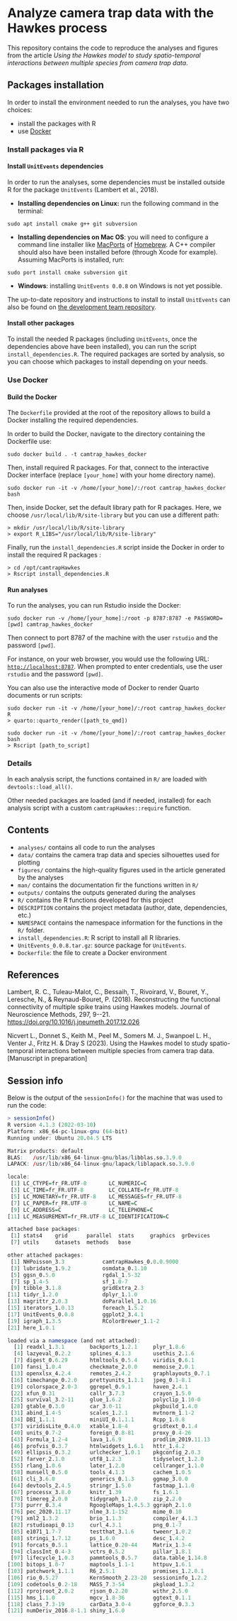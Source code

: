 # Analyze camera trap data with the Hawkes process

This repository contains the code to reproduce the analyses and figures from the article *Using the Hawkes model to study spatio-temporal interactions between multiple species from camera trap data*.

## Packages installation

In order to install the environment needed to run the analyses, you have two choices:

-   install the packages with R
-   use [Docker](https://www.docker.com/)

### Install packages via R

#### Install `UnitEvents` dependencies

In order to run the analyses, some dependencies must be installed outside R for the package `UnitEvents` (Lambert et al., 2018).

-   **Installing dependencies on Linux:** run the following command in the terminal:

```{bash}
sudo apt install cmake g++ git subversion
```

-   **Installing dependencies on Mac OS**: you will need to configure a command line installer like [MacPorts](https://www.macports.org/) of [Homebrew](https://brew.sh/). A C++ compiler should also have been installed before (through Xcode for example). Assuming MacPorts is installed, run:

```{bash}
sudo port install cmake subversion git
```

-   **Windows**: installing `UnitEvents 0.0.8` on Windows is not yet possible.

The up-to-date repository and instructions to install to install `UnitEvents` can also be found on [the development team repository](https://sourcesup.renater.fr/frs/?group_id=3267).

#### Install other packages

To install the needed R packages (including `UnitEvents`, once the dependencies above have been installed), you can run the script `install_dependencies.R`. The required packages are sorted by analysis, so you can choose which packages to install depending on your needs.

### Use Docker

#### Build the Docker

The `Dockerfile` provided at the root of the repository allows to build a Docker installing the required dependencies.

In order to build the Docker, navigate to the directory containing the Dockerfile use:

```{bash}
sudo docker build . -t camtrap_hawkes_docker
```

Then, install required R packages. For that, connect to the interactive Docker interface (replace `[your_home]` with your home directory name).

```{bash}
sudo docker run -it -v /home/[your_home]/:/root camtrap_hawkes_docker bash
```

Then, inside Docker, set the default library path for R packages. Here, we choose `/usr/local/lib/R/site-library` but you can use a different path:

```{bash}
> mkdir /usr/local/lib/R/site-library
> export R_LIBS="/usr/local/lib/R/site-library"
```

Finally, run the `install_dependencies.R` script inside the Docker in order to install the required R packages :

```{bash}
> cd /opt/camtrapHawkes
> Rscript install_dependencies.R
```

#### Run analyses

To run the analyses, you can run Rstudio inside the Docker:

```{bash}
sudo docker run -v /home/[your_home]:/root -p 8787:8787 -e PASSWORD=[pwd] camtrap_hawkes_docker
```

Then connect to port 8787 of the machine with the user `rstudio` and the password `[pwd]`.

For instance, on your web browser, you would use the following URL: [`http://localhost:8787`](http://localhost:8787). When prompted to enter credentials, use the user `rstudio` and the password `[pwd]`.

You can also use the interactive mode of Docker to render Quarto documents or run scripts:

```{bash}
sudo docker run -it -v /home/[your_home]/:/root camtrap_hawkes_docker R
> quarto::quarto_render([path_to_qmd])
```

```{bash}
sudo docker run -it -v /home/[your_home]/:/root camtrap_hawkes_docker bash
> Rscript [path_to_script]
```

### Details

In each analysis script, the functions contained in `R/` are loaded with `devtools::load_all()`.

Other needed packages are loaded (and if needed, installed) for each analysis script with a custom `camtrapHawkes::require` function.

## Contents

-   `analyses/` contains all code to run the analyses
-   `data/` contains the camera trap data and species silhouettes used for plotting
-   `figures/` contains the high-quality figures used in the article generated by the analyses
-   `man/` contains the documentation fir the functions written in `R/`
-   `outputs/` contains the outputs generated during the analyses
-   `R/` contains the R functions developed for this project
-   `DESCRIPTION` contains the project metadata (author, date, dependencies, etc.)
-   `NAMESPACE` contains the namespace information for the functions in the `R/` folder.
-   `install_dependencies.R`: R script to install all R libraries.
-   `UnitEvents_0.0.8.tar.gz`: source package for `UnitEvents`.
-   `Dockerfile`: the file to create a Docker environment

## References

Lambert, R. C., Tuleau-Malot, C., Bessaih, T., Rivoirard, V., Bouret, Y., Leresche, N., & Reynaud-Bouret, P. (2018). Reconstructing the functional connectivity of multiple spike trains using Hawkes models. Journal of Neuroscience Methods, 297, 9--21. <https://doi.org/10.1016/j.jneumeth.2017.12.026>

Nicvert L., Donnet S., Keith M., Peel M., Somers M. J., Swanpoel L. H., Venter J., Fritz H. & Dray S (2023). Using the Hawkes model to study spatio-temporal interactions between multiple species from camera trap data. [Manuscript in preparation]

## Session info

Below is the output of the `sessionInfo()` for the machine that was used to run the code:

``` r
> sessionInfo()
R version 4.1.3 (2022-03-10)
Platform: x86_64-pc-linux-gnu (64-bit)
Running under: Ubuntu 20.04.5 LTS

Matrix products: default
BLAS:   /usr/lib/x86_64-linux-gnu/blas/libblas.so.3.9.0
LAPACK: /usr/lib/x86_64-linux-gnu/lapack/liblapack.so.3.9.0

locale:
 [1] LC_CTYPE=fr_FR.UTF-8       LC_NUMERIC=C              
 [3] LC_TIME=fr_FR.UTF-8        LC_COLLATE=fr_FR.UTF-8    
 [5] LC_MONETARY=fr_FR.UTF-8    LC_MESSAGES=fr_FR.UTF-8   
 [7] LC_PAPER=fr_FR.UTF-8       LC_NAME=C                 
 [9] LC_ADDRESS=C               LC_TELEPHONE=C            
[11] LC_MEASUREMENT=fr_FR.UTF-8 LC_IDENTIFICATION=C       

attached base packages:
 [1] stats4    grid      parallel  stats     graphics  grDevices
 [7] utils     datasets  methods   base     

other attached packages:
 [1] NHPoisson_3.3            camtrapHawkes_0.0.0.9000
 [3] lubridate_1.9.2          osmdata_0.1.10          
 [5] ggsn_0.5.0               rgdal_1.5-32            
 [7] sp_1.4-5                 sf_1.0-7                
 [9] tibble_3.1.8             gridExtra_2.3           
[11] tidyr_1.2.0              dplyr_1.1.0             
[13] magrittr_2.0.3           doParallel_1.0.16       
[15] iterators_1.0.13         foreach_1.5.2           
[17] UnitEvents_0.0.8         ggplot2_3.4.1           
[19] igraph_1.3.5             RColorBrewer_1.1-2      
[21] here_1.0.1              

loaded via a namespace (and not attached):
  [1] readxl_1.3.1        backports_1.2.1     plyr_1.8.6         
  [4] lazyeval_0.2.2      splines_4.1.3       usethis_2.1.6      
  [7] digest_0.6.29       htmltools_0.5.4     viridis_0.6.1      
 [10] fansi_1.0.4         checkmate_2.0.0     memoise_2.0.1      
 [13] openxlsx_4.2.4      remotes_2.4.2       graphlayouts_0.7.1 
 [16] timechange_0.2.0    prettyunits_1.1.1   jpeg_0.1-8.1       
 [19] colorspace_2.0-3    ggrepel_0.9.1       haven_2.4.1        
 [22] xfun_0.31           callr_3.7.3         crayon_1.5.0       
 [25] survival_3.2-11     glue_1.6.2          polyclip_1.10-0    
 [28] gtable_0.3.0        car_3.0-11          pkgbuild_1.4.0     
 [31] abind_1.4-5         scales_1.2.1        mvtnorm_1.1-2      
 [34] DBI_1.1.1           miniUI_0.1.1.1      Rcpp_1.0.8         
 [37] viridisLite_0.4.0   xtable_1.8-4        gridtext_0.1.4     
 [40] units_0.7-2         foreign_0.8-81      proxy_0.4-26       
 [43] Formula_1.2-4       lava_1.6.9          prodlim_2019.11.13 
 [46] profvis_0.3.7       htmlwidgets_1.6.1   httr_1.4.2         
 [49] ellipsis_0.3.2      urlchecker_1.0.1    pkgconfig_2.0.3    
 [52] farver_2.1.0        utf8_1.2.3          tidyselect_1.2.0   
 [55] rlang_1.0.6         later_1.2.0         cellranger_1.1.0   
 [58] munsell_0.5.0       tools_4.1.3         cachem_1.0.5       
 [61] cli_3.6.0           generics_0.1.3      ggmap_3.0.0        
 [64] devtools_2.4.5      stringr_1.5.0       fastmap_1.1.0      
 [67] processx_3.8.0      knitr_1.39          fs_1.6.1           
 [70] timereg_2.0.0       tidygraph_1.2.0     zip_2.2.0          
 [73] purrr_0.3.4         RgoogleMaps_1.4.5.3 ggraph_2.1.0       
 [76] pec_2020.11.17      nlme_3.1-152        mime_0.10          
 [79] xml2_1.3.2          brio_1.1.3          compiler_4.1.3     
 [82] rstudioapi_0.13     curl_4.3.1          png_0.1-7          
 [85] e1071_1.7-7         testthat_3.1.6      tweenr_1.0.2       
 [88] stringi_1.7.12      ps_1.6.0            desc_1.4.2         
 [91] forcats_0.5.1       lattice_0.20-44     Matrix_1.3-4       
 [94] classInt_0.4-3      vctrs_0.5.2         pillar_1.8.1       
 [97] lifecycle_1.0.3     pammtools_0.5.7     data.table_1.14.8  
[100] bitops_1.0-7        maptools_1.1-1      httpuv_1.6.1       
[103] patchwork_1.1.1     R6_2.5.1            promises_1.2.0.1   
[106] rio_0.5.27          KernSmooth_2.23-20  sessioninfo_1.2.2  
[109] codetools_0.2-18    MASS_7.3-54         pkgload_1.3.2      
[112] rprojroot_2.0.2     rjson_0.2.20        withr_2.5.0        
[115] hms_1.1.0           mgcv_1.8-36         ggtext_0.1.1       
[118] class_7.3-19        carData_3.0-4       ggforce_0.3.3      
[121] numDeriv_2016.8-1.1 shiny_1.6.0      
```
